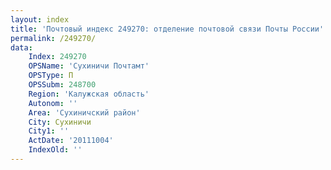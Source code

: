 ```yaml
---
layout: index
title: 'Почтовый индекс 249270: отделение почтовой связи Почты России'
permalink: /249270/
data:
    Index: 249270
    OPSName: 'Сухиничи Почтамт'
    OPSType: П
    OPSSubm: 248700
    Region: 'Калужская область'
    Autonom: ''
    Area: 'Сухиничский район'
    City: Сухиничи
    City1: ''
    ActDate: '20111004'
    IndexOld: ''
---
```

